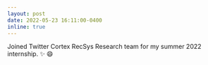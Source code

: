 ```yaml
---
layout: post
date: 2022-05-23 16:11:00-0400
inline: true
---
```


Joined Twitter Cortex RecSys Research team for my summer 2022 internship. :sparkles: :smile:
